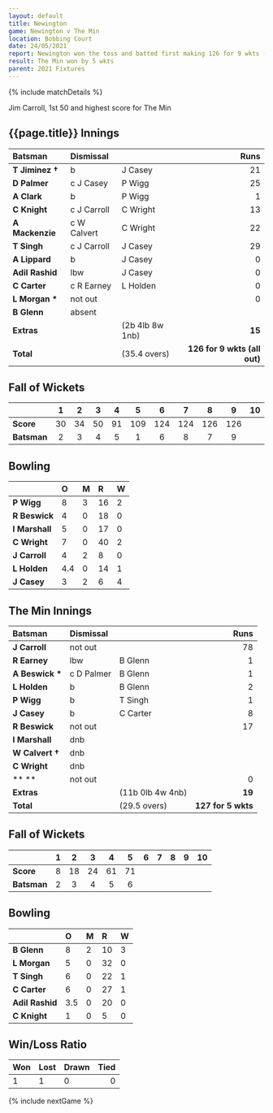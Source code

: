 ```yaml
---
layout: default
title: Newington
game: Newington v The Min
location: Bobbing Court
date: 24/05/2021
report: Newington won the toss and batted first making 126 for 9 wkts (all out). The Min made 127 for 5 wkts in reply
result: The Min won by 5 wkts
parent: 2021 Fixtures
---
```


{% include matchDetails %}

Jim Carroll, 1st 50 and highest score for The Min

## {{page.title}} Innings

| Batsman | Dismissal | | Runs |
|:---|:---|---|---:|
| **T Jiminez &#8224;** | b | J Casey | 21 |
| **D Palmer** | c J Casey | P Wigg | 25 |
| **A Clark** | b | P Wigg | 1 |
| **C Knight** | c J Carroll | C Wright | 13 |
| **A Mackenzie** | c W Calvert  | C Wright | 22 |
| **T Singh** | c J Carroll | J Casey | 29 |
| **A Lippard** | b | J Casey | 0 |
| **Adil Rashid** | lbw | J Casey | 0 |
| **C Carter** | c R Earney | L Holden | 0 |
| **L Morgan &#42;** | not out |  | 0 |
| **B Glenn** | absent |  |  |
| **Extras** | | (2b 4lb 8w 1nb) | **15** |
| **Total** | | (35.4 overs) | **126 for 9 wkts (all out)** |

## Fall of Wickets

| | 1 | 2 | 3 | 4 | 5 | 6 | 7 | 8 | 9 | 10 |
|---|:---:|:---:|:---:|:---:|:---:|:---:|:---:|:---:|:---:|:---:|
| **Score** | 30 | 34 | 50 | 91 | 109 | 124 | 124 | 126 | 126 |  |
| **Batsman** | 2 | 3 | 4 | 5 | 1 | 6 | 8 | 7 | 9 |  |

## Bowling

| | O | M | R | W |
|---|:---|:---|:---|:---|
| **P Wigg** | 8 | 3 | 16 | 2 |
| **R Beswick** | 4 | 0 | 18 | 0 |
| **I Marshall** | 5 | 0 | 17 | 0 |
| **C Wright** | 7 | 0 | 40 | 2 |
| **J Carroll** | 4 | 2 | 8 | 0 |
| **L Holden** | 4.4 | 0 | 14 | 1 |
| **J Casey** | 3 | 2 | 6 | 4 |

## The Min Innings

| Batsman | Dismissal | | Runs |
|:---|:---|---|---:|
| **J Carroll** | not out |  | 78 |
| **R Earney** | lbw | B Glenn | 1 |
| **A Beswick &#42;** | c D Palmer | B Glenn | 1 |
| **L Holden** | b | B Glenn | 2 |
| **P Wigg** | b  | T Singh | 1 |
| **J Casey** | b | C Carter | 8 |
| **R Beswick** | not out | | 17 |
| **I Marshall** | dnb |  |  |
| **W Calvert &#8224;** | dnb |  |  |  
| **C Wright** | dnb |  |  |  
| ** ** | not out |  | 0 |
| **Extras** | | (11b 0lb 4w 4nb) | **19** |
| **Total** | | (29.5 overs) | **127 for 5 wkts** |

## Fall of Wickets

| | 1 | 2 | 3 | 4 | 5 | 6 | 7 | 8 | 9 | 10 |
|---|:---:|:---:|:---:|:---:|:---:|:---:|:---:|:---:|:---:|:---:|
| **Score** | 8 | 18 | 24 | 61 | 71 |  |  |  |  |  |
| **Batsman** | 2 | 3 | 4 | 5 | 6 |  |  |  |  |  |

## Bowling

| | O | M | R | W |
|---|:---|:---|:---|:---|
| **B Glenn** | 8 | 2 | 10 | 3 |
| **L Morgan** | 5 | 0 | 32 | 0 |
| **T Singh** | 6 | 0 | 22 | 1 |
| **C Carter** | 6 | 0 | 27 | 1 |
| **Adil Rashid** | 3.5 | 0 | 20 | 0 |
| **C Knight** | 1 | 0 | 5 | 0 |

## Win/Loss Ratio

| Won | Lost | Drawn | Tied |
|:---|:---|:---|---:|
| 1 | 1 | 0 | 0 |

{% include nextGame %}